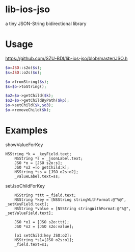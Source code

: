 # lib-ios-jso
a tiny JSON-String bidirectional library

# Usage

https://github.com/SZU-BDI/lib-ios-jso/blob/master/JSO.h

```php
$o=JSO::s2o($s);
$s=JSO::o2s($o);

$o->fromString($s);
$s=$o->toString();

$o2=$o->getChild($k);
$o2=$o->getChildByPath($kp);
$o->setChild($k,$o3);
$o->removeChild($k);
```


# Examples
showValueForKey
```
NSString *k = _keyField.text;
    NSString *s = _jsonLabel.text;
    JSO *o = [JSO s2o:s];
    JSO *o2 =[o getChild:k];
    NSString *ss = [JSO o2s:o2];
    _valueLabel.text=ss;
```

setJsoChildForKey
```objc
    NSString *ttt =_field.text;
    NSString *key = [NSString stringWithFormat:@"%@", _setKeyField.text];
    NSString *value = [NSString stringWithFormat:@"%@", _setValueField.text];
    
    JSO *o1 = [JSO s2o:ttt];
    JSO *o2 = [JSO s2o:value];
    
    [o1 setChild:key JSO:o2];
    NSString *s1=[JSO o2s:o1];
    _field.text=s1;

```

